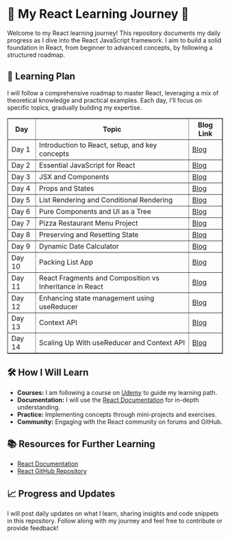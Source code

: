 # 🚀 My React Learning Journey 🚀

Welcome to my React learning journey! This repository documents my daily progress as I dive into the React JavaScript framework. I aim to build a solid foundation in React, from beginner to advanced concepts, by following a structured roadmap.

## 📅 Learning Plan

I will follow a comprehensive roadmap to master React, leveraging a mix of theoretical knowledge and practical examples. Each day, I'll focus on specific topics, gradually building my expertise.

<table border="1">
  <tr>
    <th style="text-align: center;">Day</th>
    <th style="text-align: center;">Topic</th>
    <th style="text-align: center;">Blog Link</th>
  </tr>
  <tr>
    <td>Day 1</td>
    <td>Introduction to React, setup, and key concepts</td>
    <td><a href="https://dev.to/mayureshsurve/react-learning-journey-day-1-ch5">Blog</a></td>
  </tr>
  <tr>
    <td>Day 2</td>
    <td>Essential JavaScript for React</td>
    <td><a href="https://dev.to/mayureshsurve/-react-learning-journey-day-2-1kbf">Blog</a></td>
  </tr>
  <tr>
    <td>Day 3</td>
    <td>JSX and Components</td>
    <td><a href="https://dev.to/mayureshsurve/day-3-jsx-and-components-5doj">Blog</a></td>
  </tr>
  </tr>
  <tr>
    <td>Day 4</td>
    <td>Props and States</td>
    <td><a href="https://dev.to/mayureshsurve/day-4-props-and-states-5h86">Blog</a></td>
  </tr>
  <tr>
    <td>Day 5</td>
    <td>List Rendering and Conditional Rendering</td>
    <td><a href="https://dev.to/mayureshsurve/day-5-exploring-list-rendering-and-conditional-rendering-in-react-1g5i">Blog</a></td>
  </tr>
  <tr>
    <td>Day 6</td>
    <td>Pure Components and UI as a Tree</td>
    <td><a href="https://dev.to/mayureshsurve/day-6-pure-component-and-ui-as-a-tree-1f1b">Blog</a></td>
  </tr>
  <tr>
    <td>Day 7</td>
    <td>Pizza Restaurant Menu Project</td>
    <td><a href="https://dev.to/mayureshsurve/day-7-pizza-restaurant-menu-project-41dp">Blog</a></td>
  </tr>
  <tr>
    <td>Day 8</td>
    <td>Preserving and Resetting State</td>
    <td><a href="https://dev.to/mayureshsurve/day-8-preserving-and-resetting-state-4k4d">Blog</a></td>
  </tr>
  <tr>
    <td>Day 9</td>
    <td>Dynamic Date Calculator</td>
    <td><a href="https://dev.to/mayureshsurve/day-9-dynamic-date-calculator-3jg1">Blog</a></td>
  </tr>
    <td>Day 10</td>
    <td>Packing List App</td>
    <td><a href="https://dev.to/mayureshsurve/day-10-packing-list-app-5a31">Blog</a></td>
  </tr>
  </tr>
    <td>Day 11</td>
    <td>React Fragments and Composition vs Inheritance in React</td>
    <td><a href="https://dev.to/mayureshsurve/day-11-react-fragments-and-composition-vs-inheritance-in-react-50d1">Blog</a></td>
  </tr>
  </tr>
    <td>Day 12</td>
    <td>Enhancing state management using useReducer</td>
    <td><a href="https://dev.to/mayureshsurve/day-12-enhancing-state-management-using-usereducer-in-react-alp">Blog</a></td>
  </tr>
  </tr>
    <td>Day 13</td>
    <td>Context API</td>
    <td><a href="https://dev.to/mayureshsurve/day-13-context-api-in-react-12kg">Blog</a></td>
  </tr>
  </tr>
    <td>Day 14</td>
    <td>Scaling Up With useReducer and Context API</td>
    <td><a href="https://dev.to/mayureshsurve/day-13-scaling-up-with-usereducer-and-context-api-4lk9">Blog</a></td>
  </tr>
  
</table>

## 🛠 How I Will Learn

-   **Courses:** I am following a course on [Udemy](https://www.udemy.com/share/108PTo3@tRltiGekPCEGR9LjDlhVZuZuskcGmkIWIps9Gk-5L3qdrb9u_Bw4FiRkeapw3VZr/) to guide my learning path.
-   **Documentation:** I will use the [React Documentation](https://react.dev/learn) for in-depth understanding.
-   **Practice:** Implementing concepts through mini-projects and exercises.
-   **Community:** Engaging with the React community on forums and GitHub.

## 📚 Resources for Further Learning

-   [React Documentation](https://react.dev/learn)
-   [React GitHub Repository](https://github.com/facebook/react)

## 📈 Progress and Updates

I will post daily updates on what I learn, sharing insights and code snippets in this repository. Follow along with my journey and feel free to contribute or provide feedback!
